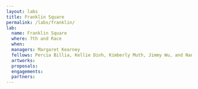 ```yaml
---
layout: labs
title: Franklin Square
permalink: /labs/franklin/
lab:
  name: Franklin Square
  where: 7th and Race
  when:
  managers: Margaret Kearney
  fellows: Percia Billia, Kellie Dinh, Kimberly Muth, Jimmy Wu, and Nancy Zhu
  artworks:
  proposals:
  engagements:
  partners:
---
```

